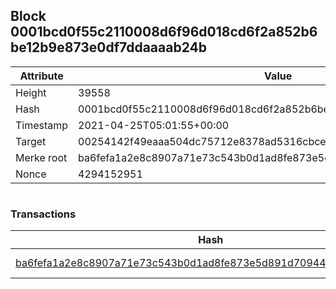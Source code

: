## Block 0001bcd0f55c2110008d6f96d018cd6f2a852b6be12b9e873e0df7ddaaaab24b

Attribute | Value
--- | ---
Height | 39558
Hash | 0001bcd0f55c2110008d6f96d018cd6f2a852b6be12b9e873e0df7ddaaaab24b
Timestamp | 2021-04-25T05:01:55+00:00
Target | 00254142f49eaaa504dc75712e8378ad5316cbcead634704b3734b6271167cc4
Merke root | ba6fefa1a2e8c8907a71e73c543b0d1ad8fe873e5d891d7094409a4bc828e1aa
Nonce | 4294152951

```

```

### Transactions

Hash | Amount
--- | ---
[ba6fefa1a2e8c8907a71e73c543b0d1ad8fe873e5d891d7094409a4bc828e1aa](ba6fefa1a2e8c8907a71e73c543b0d1ad8fe873e5d891d7094409a4bc828e1aa.md) | 10.00000000 SKEPTI 
